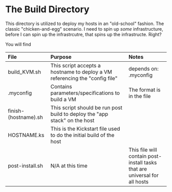 # The Build Directory

This directory is utilized to deploy my hosts in an "old-school" fashion.  The classic "chicken-and-egg" scenario.  I need to spin up *some* infrastructure, before I can spin up the infrastrcutre, that spins up the infrastructe.  Right?

You will find

File                 | Purpose | Notes
|:-------------------|:--------|:----- 
build_KVM.sh         | This script accepts a hostname to deploy a VM referencing the "config file" | depends on: .myconfig
.myconfig            | Contains parameters/specifications to build a VM | The format is in the file
finish-(hostname).sh | This script should be run post build to deploy the "app stack" on the host | 
HOSTNAME.ks          | This is the Kickstart file used to do the initial build of the host
post-install.sh      | N/A at this time | This file will contain post-install tasks that are universal for all hosts
